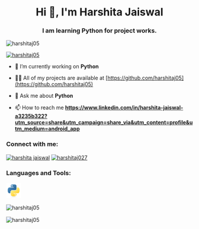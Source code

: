 <h1 align="center">Hi 👋, I'm Harshita Jaiswal</h1>
<h3 align="center">I am learning Python for project works.</h3>

<p align="left"> <img src="https://komarev.com/ghpvc/?username=harshitaj05&label=Profile%20views&color=0e75b6&style=flat" alt="harshitaj05" /> </p>

<p align="left"> <a href="https://github.com/ryo-ma/github-profile-trophy"><img src="https://github-profile-trophy.vercel.app/?username=harshitaj05" alt="harshitaj05" /></a> </p>

- 🔭 I’m currently working on **Python**

- 👨‍💻 All of my projects are available at [https://github.com/harshitaj05](https://github.com/harshitaj05)

- 💬 Ask me about **Python**

- 📫 How to reach me **https://www.linkedin.com/in/harshita-jaiswal-a3235b322?utm_source=share&utm_campaign=share_via&utm_content=profile&utm_medium=android_app**

<h3 align="left">Connect with me:</h3>
<p align="left">
<a href="https://linkedin.com/in/harshita jaiswal" target="blank"><img align="center" src="https://raw.githubusercontent.com/rahuldkjain/github-profile-readme-generator/master/src/images/icons/Social/linked-in-alt.svg" alt="harshita jaiswal" height="30" width="40" /></a>
<a href="https://instagram.com/harshitaj027" target="blank"><img align="center" src="https://raw.githubusercontent.com/rahuldkjain/github-profile-readme-generator/master/src/images/icons/Social/instagram.svg" alt="harshitaj027" height="30" width="40" /></a>
</p>

<h3 align="left">Languages and Tools:</h3>
<p align="left"> <a href="https://www.python.org" target="_blank" rel="noreferrer"> <img src="https://raw.githubusercontent.com/devicons/devicon/master/icons/python/python-original.svg" alt="python" width="40" height="40"/> </a> </p>

<p><img align="center" src="https://github-readme-stats.vercel.app/api/top-langs?username=harshitaj05&show_icons=true&locale=en&layout=compact" alt="harshitaj05" /></p>

<p><img align="center" src="https://github-readme-streak-stats.herokuapp.com/?user=harshitaj05&" alt="harshitaj05" /></p>


<!--
**harshitaj05/harshitaj05** is a ✨ _special_ ✨ repository because its `README.md` (this file) appears on your GitHub profile.

Here are some ideas to get you started:

- 🔭 I’m currently working on ...
- 🌱 I’m currently learning ...
- 👯 I’m looking to collaborate on ...
- 🤔 I’m looking for help with ...
- 💬 Ask me about ...
- 📫 How to reach me: ...
- 😄 Pronouns: ...
- ⚡ Fun fact: ...
-->
